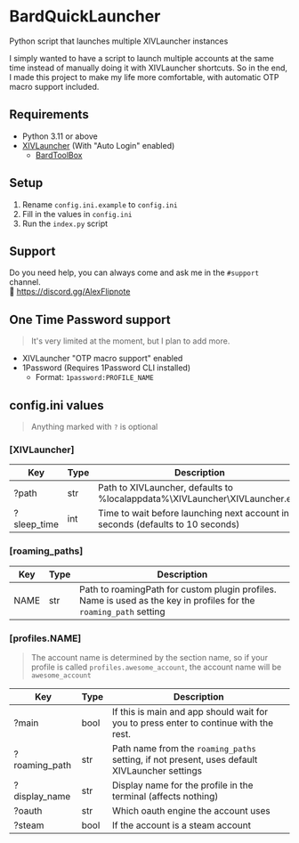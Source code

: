 # BardQuickLauncher
Python script that launches multiple XIVLauncher instances

I simply wanted to have a script to launch multiple accounts at the same time instead of manually doing it with XIVLauncher shortcuts. So in the end, I made this project to make my life more comfortable, with automatic OTP macro support included.

## Requirements
- Python 3.11 or above
- [XIVLauncher](https://goatcorp.github.io/) (With "Auto Login" enabled)
  - [BardToolBox](https://github.com/BardToolbox/BardToolbox-Release)

## Setup
1. Rename `config.ini.example` to `config.ini`
2. Fill in the values in `config.ini`
3. Run the `index.py` script

## Support
Do you need help, you can always come and ask me in the `#support` channel.
<br>🔗 https://discord.gg/AlexFlipnote

## One Time Password support
> It's very limited at the moment, but I plan to add more.
- XIVLauncher "OTP macro support" enabled
- 1Password (Requires 1Password CLI installed)
  - Format: `1password:PROFILE_NAME`

## config.ini values
> Anything marked with `?` is optional

### [XIVLauncher]

| Key | Type | Description |
| --- | --- | --- |
| ?path | str | Path to XIVLauncher, defaults to %localappdata%\XIVLauncher\XIVLauncher.exe |
| ?sleep_time | int | Time to wait before launching next account in seconds (defaults to 10 seconds) |

### [roaming_paths]

| Key | Type | Description |
| --- | --- | --- |
| NAME | str | Path to roamingPath for custom plugin profiles. Name is used as the key in profiles for the `roaming_path` setting |

### [profiles.NAME]
> The account name is determined by the section name, so if your profile is called `profiles.awesome_account`, the account name will be `awesome_account`

| Key | Type | Description |
| --- | --- | --- |
| ?main | bool | If this is main and app should wait for you to press enter to continue with the rest. |
| ?roaming_path | str | Path name from the `roaming_paths` setting, if not present, uses default XIVLauncher settings |
| ?display_name | str | Display name for the profile in the terminal (affects nothing) |
| ?oauth | str | Which oauth engine the account uses |
| ?steam | bool | If the account is a steam account |
